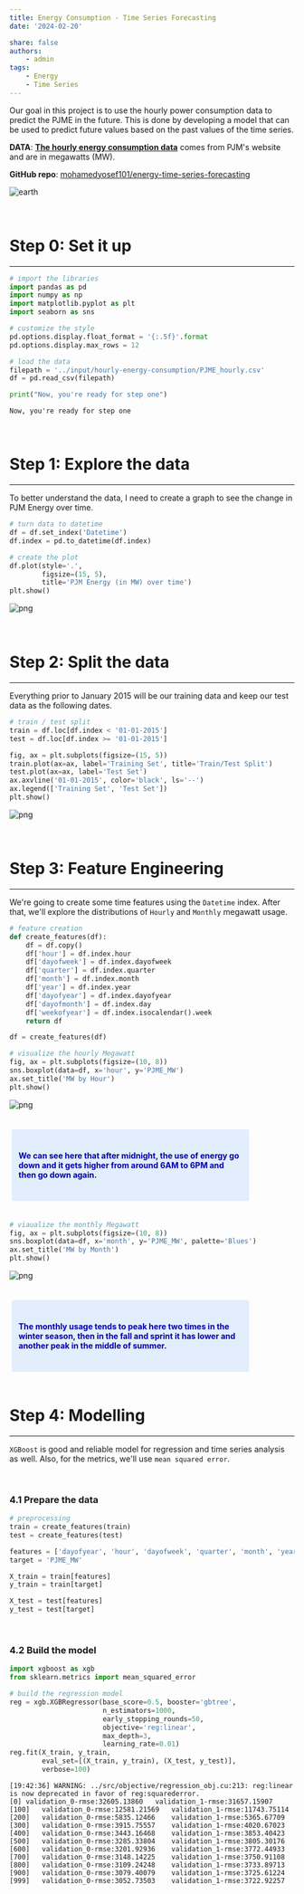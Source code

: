 ```yaml
---
title: Energy Consumption - Time Series Forecasting
date: '2024-02-20'

share: false
authors: 
    - admin
tags: 
    - Energy
    - Time Series
---
```


Our goal in this project is to use the hourly power consumption data to predict the PJME in the future. This is done by developing a model that can be used to predict future values based on the past values of the time series.

**DATA**: **[The hourly energy consumption data](https://www.kaggle.com/datasets/robikscube/hourly-energy-consumption)** comes from PJM's website and are in megawatts (MW). 

**GitHub repo**: [mohamedyosef101/energy-time-series-forecasting](https://github.com/mohamedyosef101/energy-time-series-forecasting)

![earth](https://github.com/mohamedyosef101/energy-time-series-forecasting/assets/118842452/e4fce3fe-174f-4e0c-b190-2f5602110ee7)


<div><br></div>

# Step 0: Set it up
---

```python
# import the libraries
import pandas as pd
import numpy as np
import matplotlib.pyplot as plt
import seaborn as sns

# customize the style
pd.options.display.float_format = '{:.5f}'.format
pd.options.display.max_rows = 12

# load the data
filepath = '../input/hourly-energy-consumption/PJME_hourly.csv'
df = pd.read_csv(filepath)

print("Now, you're ready for step one")
```

    Now, you're ready for step one

<div><br></div>

# Step 1: Explore the data
---
To better understand the data, I need to create a graph to see the change in PJM Energy over time.

```python
# turn data to datetime
df = df.set_index('Datetime')
df.index = pd.to_datetime(df.index)
```

```python
# create the plot
df.plot(style='.',
        figsize=(15, 5),
        title='PJM Energy (in MW) over time')
plt.show()
```

    
![png](output_5_0.png)


<div><br></div>  

# Step 2: Split the data
---
Everything prior to January 2015 will be our training data and keep our test data as the following dates.

```python
# train / test split
train = df.loc[df.index < '01-01-2015']
test = df.loc[df.index >= '01-01-2015']
```

```python
fig, ax = plt.subplots(figsize=(15, 5))
train.plot(ax=ax, label='Training Set', title='Train/Test Split')
test.plot(ax=ax, label='Test Set')
ax.axvline('01-01-2015', color='black', ls='--')
ax.legend(['Training Set', 'Test Set'])
plt.show()
```

    
![png](output_8_0.png)
    
<div><br></div>

# Step 3: Feature Engineering
---
We're going to create some time features using the `Datetime` index. After that, we'll explore the distributions of `Hourly` and `Monthly` megawatt usage.

```python
# feature creation
def create_features(df):
    df = df.copy()
    df['hour'] = df.index.hour
    df['dayofweek'] = df.index.dayofweek
    df['quarter'] = df.index.quarter
    df['month'] = df.index.month
    df['year'] = df.index.year
    df['dayofyear'] = df.index.dayofyear
    df['dayofmonth'] = df.index.day
    df['weekofyear'] = df.index.isocalendar().week
    return df

df = create_features(df)
```

```python
# visualize the hourly Megawatt
fig, ax = plt.subplots(figsize=(10, 8))
sns.boxplot(data=df, x='hour', y='PJME_MW')
ax.set_title('MW by Hour')
plt.show()
```

    
![png](output_11_0.png)
    
<div><br></div>
<div style="background: #e3eefc; padding: 24px 12px; color: #0000AA; margin: 4px 80px 4px 4px; border-radius: 4px;">
<p style="font-weight: bold;">We can see here that after midnight, the use of energy go down and it gets higher from around 6AM to 6PM and then go down again.</p>
</div>
<div><br></div>

```python
# viaualize the monthly Megawatt
fig, ax = plt.subplots(figsize=(10, 8))
sns.boxplot(data=df, x='month', y='PJME_MW', palette='Blues')
ax.set_title('MW by Month')
plt.show()
```

    
![png](output_13_0.png)
    
<div><br></div>
<div style="background: #e3eefc; padding: 24px 12px; color: #0000AA; margin: 4px 80px 4px 4px; border-radius: 4px;">
<p style="font-weight: bold;">The monthly usage tends to peak here two times in the winter season, then in the fall and sprint it has lower and another peak in the middle of summer.</p>
</div>
<div><br></div>

# Step 4: Modelling
---
`XGBoost` is good and reliable model for regression and time series analysis as well. Also, for the metrics, we'll use `mean squared error`.

<div><br></div>

### 4.1 Prepare the data

```python
# preprocessing
train = create_features(train)
test = create_features(test)

features = ['dayofyear', 'hour', 'dayofweek', 'quarter', 'month', 'year']
target = 'PJME_MW'

X_train = train[features]
y_train = train[target]

X_test = test[features]
y_test = test[target]
```

<div><br></div>

### 4.2 Build the model

```python
import xgboost as xgb
from sklearn.metrics import mean_squared_error

# build the regression model
reg = xgb.XGBRegressor(base_score=0.5, booster='gbtree',    
                       n_estimators=1000,
                       early_stopping_rounds=50,
                       objective='reg:linear',
                       max_depth=3,
                       learning_rate=0.01)
reg.fit(X_train, y_train,
        eval_set=[(X_train, y_train), (X_test, y_test)],
        verbose=100)
```

    [19:42:36] WARNING: ../src/objective/regression_obj.cu:213: reg:linear is now deprecated in favor of reg:squarederror.
    [0]	validation_0-rmse:32605.13860	validation_1-rmse:31657.15907
    [100]	validation_0-rmse:12581.21569	validation_1-rmse:11743.75114
    [200]	validation_0-rmse:5835.12466	validation_1-rmse:5365.67709
    [300]	validation_0-rmse:3915.75557	validation_1-rmse:4020.67023
    [400]	validation_0-rmse:3443.16468	validation_1-rmse:3853.40423
    [500]	validation_0-rmse:3285.33804	validation_1-rmse:3805.30176
    [600]	validation_0-rmse:3201.92936	validation_1-rmse:3772.44933
    [700]	validation_0-rmse:3148.14225	validation_1-rmse:3750.91108
    [800]	validation_0-rmse:3109.24248	validation_1-rmse:3733.89713
    [900]	validation_0-rmse:3079.40079	validation_1-rmse:3725.61224
    [999]	validation_0-rmse:3052.73503	validation_1-rmse:3722.92257

<style>#sk-container-id-1 {color: black;background-color: white;}#sk-container-id-1 pre{padding: 0;}#sk-container-id-1 div.sk-toggleable {background-color: white;}#sk-container-id-1 label.sk-toggleable__label {cursor: pointer;display: block;width: 100%;margin-bottom: 0;padding: 0.3em;box-sizing: border-box;text-align: center;}#sk-container-id-1 label.sk-toggleable__label-arrow:before {content: "▸";float: left;margin-right: 0.25em;color: #696969;}#sk-container-id-1 label.sk-toggleable__label-arrow:hover:before {color: black;}#sk-container-id-1 div.sk-estimator:hover label.sk-toggleable__label-arrow:before {color: black;}#sk-container-id-1 div.sk-toggleable__content {max-height: 0;max-width: 0;overflow: hidden;text-align: left;background-color: #f0f8ff;}#sk-container-id-1 div.sk-toggleable__content pre {margin: 0.2em;color: black;border-radius: 0.25em;background-color: #f0f8ff;}#sk-container-id-1 input.sk-toggleable__control:checked~div.sk-toggleable__content {max-height: 200px;max-width: 100%;overflow: auto;}#sk-container-id-1 input.sk-toggleable__control:checked~label.sk-toggleable__label-arrow:before {content: "▾";}#sk-container-id-1 div.sk-estimator input.sk-toggleable__control:checked~label.sk-toggleable__label {background-color: #d4ebff;}#sk-container-id-1 div.sk-label input.sk-toggleable__control:checked~label.sk-toggleable__label {background-color: #d4ebff;}#sk-container-id-1 input.sk-hidden--visually {border: 0;clip: rect(1px 1px 1px 1px);clip: rect(1px, 1px, 1px, 1px);height: 1px;margin: -1px;overflow: hidden;padding: 0;position: absolute;width: 1px;}#sk-container-id-1 div.sk-estimator {font-family: monospace;background-color: #f0f8ff;border: 1px dotted black;border-radius: 0.25em;box-sizing: border-box;margin-bottom: 0.5em;}#sk-container-id-1 div.sk-estimator:hover {background-color: #d4ebff;}#sk-container-id-1 div.sk-parallel-item::after {content: "";width: 100%;border-bottom: 1px solid gray;flex-grow: 1;}#sk-container-id-1 div.sk-label:hover label.sk-toggleable__label {background-color: #d4ebff;}#sk-container-id-1 div.sk-serial::before {content: "";position: absolute;border-left: 1px solid gray;box-sizing: border-box;top: 0;bottom: 0;left: 50%;z-index: 0;}#sk-container-id-1 div.sk-serial {display: flex;flex-direction: column;align-items: center;background-color: white;padding-right: 0.2em;padding-left: 0.2em;position: relative;}#sk-container-id-1 div.sk-item {position: relative;z-index: 1;}#sk-container-id-1 div.sk-parallel {display: flex;align-items: stretch;justify-content: center;background-color: white;position: relative;}#sk-container-id-1 div.sk-item::before, #sk-container-id-1 div.sk-parallel-item::before {content: "";position: absolute;border-left: 1px solid gray;box-sizing: border-box;top: 0;bottom: 0;left: 50%;z-index: -1;}#sk-container-id-1 div.sk-parallel-item {display: flex;flex-direction: column;z-index: 1;position: relative;background-color: white;}#sk-container-id-1 div.sk-parallel-item:first-child::after {align-self: flex-end;width: 50%;}#sk-container-id-1 div.sk-parallel-item:last-child::after {align-self: flex-start;width: 50%;}#sk-container-id-1 div.sk-parallel-item:only-child::after {width: 0;}#sk-container-id-1 div.sk-dashed-wrapped {border: 1px dashed gray;margin: 0 0.4em 0.5em 0.4em;box-sizing: border-box;padding-bottom: 0.4em;background-color: white;}#sk-container-id-1 div.sk-label label {font-family: monospace;font-weight: bold;display: inline-block;line-height: 1.2em;}#sk-container-id-1 div.sk-label-container {text-align: center;}#sk-container-id-1 div.sk-container {/* jupyter's `normalize.less` sets `[hidden] { display: none; }` but bootstrap.min.css set `[hidden] { display: none !important; }` so we also need the `!important` here to be able to override the default hidden behavior on the sphinx rendered scikit-learn.org. See: https://github.com/scikit-learn/scikit-learn/issues/21755 */display: inline-block !important;position: relative;}#sk-container-id-1 div.sk-text-repr-fallback {display: none;}</style><div id="sk-container-id-1" class="sk-top-container"><div class="sk-text-repr-fallback"><pre>XGBRegressor(base_score=0.5, booster=&#x27;gbtree&#x27;, callbacks=None,
             colsample_bylevel=None, colsample_bynode=None,
             colsample_bytree=None, early_stopping_rounds=50,
             enable_categorical=False, eval_metric=None, feature_types=None,
             gamma=None, gpu_id=None, grow_policy=None, importance_type=None,
             interaction_constraints=None, learning_rate=0.01, max_bin=None,
             max_cat_threshold=None, max_cat_to_onehot=None,
             max_delta_step=None, max_depth=3, max_leaves=None,
             min_child_weight=None, missing=nan, monotone_constraints=None,
             n_estimators=1000, n_jobs=None, num_parallel_tree=None,
             objective=&#x27;reg:linear&#x27;, predictor=None, ...)</pre><b>In a Jupyter environment, please rerun this cell to show the HTML representation or trust the notebook. <br />On GitHub, the HTML representation is unable to render, please try loading this page with nbviewer.org.</b></div><div class="sk-container" hidden><div class="sk-item"><div class="sk-estimator sk-toggleable"><input class="sk-toggleable__control sk-hidden--visually" id="sk-estimator-id-1" type="checkbox" checked><label for="sk-estimator-id-1" class="sk-toggleable__label sk-toggleable__label-arrow">XGBRegressor</label><div class="sk-toggleable__content"><pre>XGBRegressor(base_score=0.5, booster=&#x27;gbtree&#x27;, callbacks=None,
             colsample_bylevel=None, colsample_bynode=None,
             colsample_bytree=None, early_stopping_rounds=50,
             enable_categorical=False, eval_metric=None, feature_types=None,
             gamma=None, gpu_id=None, grow_policy=None, importance_type=None,
             interaction_constraints=None, learning_rate=0.01, max_bin=None,
             max_cat_threshold=None, max_cat_to_onehot=None,
             max_delta_step=None, max_depth=3, max_leaves=None,
             min_child_weight=None, missing=nan, monotone_constraints=None,
             n_estimators=1000, n_jobs=None, num_parallel_tree=None,
             objective=&#x27;reg:linear&#x27;, predictor=None, ...)</pre></div></div></div></div></div>

<div><br></div>

### 4.3 Features importance
We need to see how much these features were used in each of the trees built by `XGBoost` model.

```python
fi = pd.DataFrame(data=reg.feature_importances_,
             index=reg.feature_names_in_,
             columns=['importance'])
fi.sort_values('importance').plot(kind='barh', title='Feature Importance')
plt.show()
```

    
![png](output_21_0.png)
    
<div><br></div>
<div><br></div>

# Step 5: Forecasting on test data
compare the prediction with the actual values.

```python
test['prediction'] = reg.predict(X_test)
df = df.merge(test[['prediction']], how='left', left_index=True, right_index=True)
ax = df[['PJME_MW']].plot(figsize=(15, 5))
df['prediction'].plot(ax=ax, style='.')
plt.legend(['Truth Data', 'Predictions'])
ax.set_title('Raw Dat and Prediction')
plt.show()
```

    
![png](output_23_0.png)
    
<div><br></div>

```python
# RMSE Score
score = np.sqrt(mean_squared_error(test['PJME_MW'], test['prediction']))
print(f'RMSE Score on Test set: {score:0.2f}')
```

    RMSE Score on Test set: 3721.75

```python
# R2 Score
from sklearn.metrics import r2_score

r2 = r2_score(test['PJME_MW'], test['prediction'])
print("R-squared (R2) Score:", r2)
```

    R-squared (R2) Score: 0.6670230260104328

<div><br></div>
<div style="background: #e3eefc; padding: 24px 12px; color: #0000AA; margin: 4px 80px 4px 4px; border-radius: 4px;">
<p style="font-weight: bold;">The result is not that good, but it's a great starting point for your future model.</p>
</div>
<div><br></div>

# Acknowledegments
* Great walk through [Time Series Forecasting with XGBoost](https://www.kaggle.com/code/robikscube/time-series-forecasting-with-machine-learning-yt) by Rob Mulla
* Useful video explaining [what is Time Series Analysis](https://youtu.be/GE3JOFwTWVM?si=YrK_rY1nNUwYljHF) by IBM Technology.

<div><br></div>
